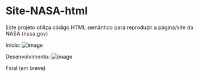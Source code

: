 # Site-NASA-html
Este projeto utiliza código HTML semântico para reproduzir a página/site da NASA (nasa.gov)

Início:
![image](https://user-images.githubusercontent.com/69373402/235409813-b0735b34-7d80-4672-8625-a26e91df393c.png)

Desenvolvimento:
![image](https://user-images.githubusercontent.com/69373402/235534180-0929ae4a-41c1-48fe-b7a8-37ecbaf5f7d9.png)

Final (em breve)

